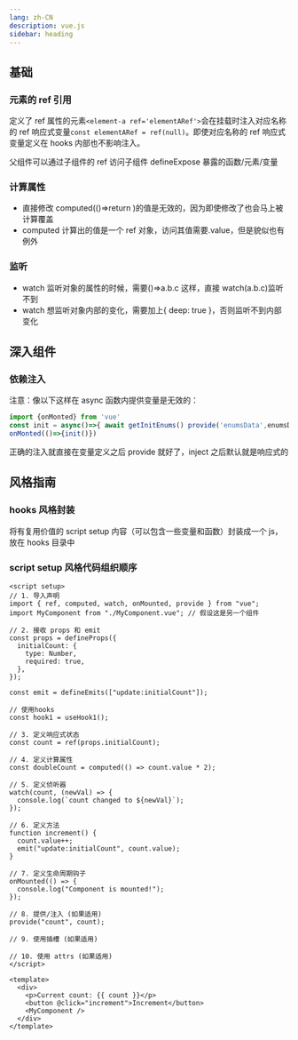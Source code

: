 ```yaml
---
lang: zh-CN
description: vue.js
sidebar: heading
---
```


## 基础

### 元素的 ref 引用

定义了 ref 属性的元素`<element-a ref='elementARef'>`会在挂载时注入对应名称的 ref 响应式变量`const elementARef = ref(null)`。即使对应名称的 ref 响应式变量定义在 hooks 内部也不影响注入。

父组件可以通过子组件的 ref 访问子组件 defineExpose 暴露的函数/元素/变量

### 计算属性

- 直接修改 computed(()=>return )的值是无效的，因为即使修改了也会马上被计算覆盖
- computed 计算出的值是一个 ref 对象，访问其值需要.value，但是貌似也有例外

### 监听

- watch 监听对象的属性的时候，需要()=>a.b.c 这样，直接 watch(a.b.c)监听不到
- watch 想监听对象内部的变化，需要加上{ deep: true }，否则监听不到内部变化

## 深入组件

### 依赖注入

注意：像以下这样在 async 函数内提供变量是无效的：

```js
import {onMonted} from 'vue'
const init = async()=>{ await getInitEnums() provide('enumsData',enumsData)}
onMonted(()=>{init()})
```

正确的注入就直接在变量定义之后 provide 就好了，inject 之后默认就是响应式的

## 风格指南

### hooks 风格封装

将有复用价值的 script setup 内容（可以包含一些变量和函数）封装成一个 js，放在 hooks 目录中

### script setup 风格代码组织顺序

```vue
<script setup>
// 1. 导入声明
import { ref, computed, watch, onMounted, provide } from "vue";
import MyComponent from "./MyComponent.vue"; // 假设这是另一个组件

// 2. 接收 props 和 emit
const props = defineProps({
  initialCount: {
    type: Number,
    required: true,
  },
});

const emit = defineEmits(["update:initialCount"]);

// 使用hooks
const hook1 = useHook1();

// 3. 定义响应式状态
const count = ref(props.initialCount);

// 4. 定义计算属性
const doubleCount = computed(() => count.value * 2);

// 5. 定义侦听器
watch(count, (newVal) => {
  console.log(`count changed to ${newVal}`);
});

// 6. 定义方法
function increment() {
  count.value++;
  emit("update:initialCount", count.value);
}

// 7. 定义生命周期钩子
onMounted(() => {
  console.log("Component is mounted!");
});

// 8. 提供/注入 (如果适用)
provide("count", count);

// 9. 使用插槽 (如果适用)

// 10. 使用 attrs (如果适用)
</script>

<template>
  <div>
    <p>Current count: {{ count }}</p>
    <button @click="increment">Increment</button>
    <MyComponent />
  </div>
</template>
```
